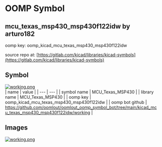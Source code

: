 # OOMP Symbol  
## mcu_texas_msp430_msp430f122idw  by arturo182  
  
oomp key: oomp_kicad_mcu_texas_msp430_msp430f122idw  
  
source repo at: [https://gitlab.com/kicad/libraries/kicad-symbols](https://gitlab.com/kicad/libraries/kicad-symbols)  
## Symbol  
  
[![working.png](working_600.png)](working.png)  
| name | value | 
| --- | --- | 
| symbol name | MCU_Texas_MSP430 | 
| library name | MCU_Texas_MSP430 | 
| oomp key | oomp_kicad_mcu_texas_msp430_msp430f122idw | 
| oomp bot github | https://github.com/oomlout/oomlout_oomp_symbol_bot/tree/main/kicad_mcu_texas_msp430_msp430f122idw/working | 
## Images  
  
[![working.png](working_140.png)](working.png)  
